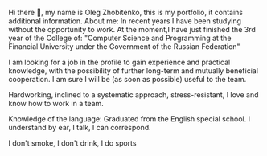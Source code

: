 Hi there 👋, my name is Oleg Zhobitenko, this is my portfolio, it contains additional information.
About me: In recent years I have been studying without the opportunity to work. At the moment,I have just finished the 3rd year of the College of: "Computer Science and Programming at the Financial University under the Government of the Russian Federation"

I am looking for a job in the profile to gain experience and practical knowledge, with the possibility of further long-term and mutually beneficial cooperation. I am sure I will be (as soon as possible) useful to the team.

Hardworking, inclined to a systematic approach, stress-resistant, I love and know how to work in a team.

Knowledge of the language: Graduated from the English special school. I understand by ear, I talk, I can correspond.

I don't smoke, I don't drink, I do sports
